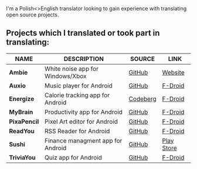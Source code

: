 I'm a Polish<>English translator looking to gain experience with translating open source projects.

Projects which I translated or took part in translating:
---------------------------------------------------------
| NAME | DESCRIPTION | SOURCE | LINK |
| -------- | -------- | -------- | ---------- |
| **Ambie** | White noise app for Windows/Xbox | [GitHub](https://github.com/jenius-apps/ambie) | [Website](https://ambieapp.com/)
| **Auxio** | Music player for Android | [GitHub](https://github.com/OxygenCobalt/Auxio) | [F-Droid](https://f-droid.org/packages/org.oxycblt.auxio/)
| **Energize** | Calorie tracking app for Android | [Codeberg](https://codeberg.org/epinez/Energize) | [F-Droid](https://f-droid.org/pl/packages/com.flasskamp.energize/)
| **MyBrain** | Productivity app for Android | [GitHub](https://github.com/mhss1/MyBrain) | [F-Droid](https://f-droid.org/packages/com.mhss.app.mybrain/)
| **PixaPencil** | Pixel Art editor for Android |[GitHub](https://github.com/therealbluepandabear/PixaPencil) | [F-Droid](https://f-droid.org/en/packages/com.therealbluepandabear.pixapencil/)
| **ReadYou** | RSS Reader for Android | [GitHub](https://github.com/Ashinch/ReadYou) | [F-Droid](https://f-droid.org/packages/me.ash.reader/)
| **Sushi** | Finance managment app for Android | [GitHub](https://github.com/maciej-klupp/sushi) | [Play Store](https://play.google.com/store/apps/details?id=com.jerameeldelosreyes.sushi)
| **TriviaYou** | Quiz app for Android | [GitHub](https://github.com/Bnyro/TriviaYou) | [F-Droid](https://f-droid.org/packages/com.bnyro.trivia/)
